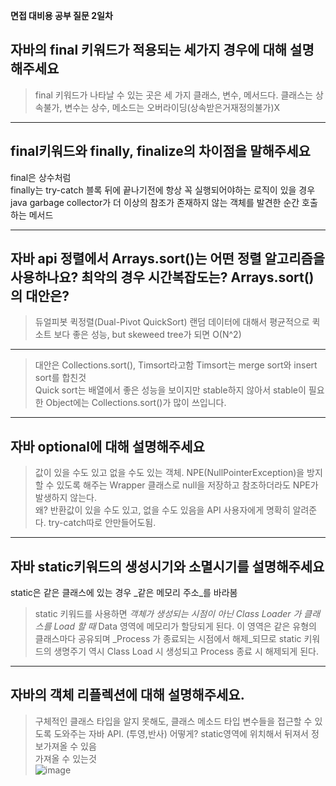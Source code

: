 **면접 대비용 공부 질문 2일차**
## 자바의 final 키워드가 적용되는 세가지 경우에 대해 설명해주세요  
> final 키워드가 나타날 수 있는 곳은 세 가지 클래스, 변수, 메서드다.  클래스는 상속불가, 변수는 상수, 메소드는 오버라이딩(상속받은거재정의불가)X   

<hr>

## final키워드와 finally, finalize의 차이점을 말해주세요  
final은 상수처럼  
finally는 try-catch 블록 뒤에 끝나기전에 항상 꼭 실행되어야하는 로직이 있을 경우  
java garbage collector가 더 이상의 참조가 존재하지 않는 객체를 발견한 순간 호출하는 메서드  

<hr>

## 자바 api 정렬에서 Arrays.sort()는 어떤 정렬 알고리즘을 사용하나요? 최악의 경우 시간복잡도는? Arrays.sort()의 대안은?  
> 듀얼피봇 퀵정렬(Dual-Pivot QuickSort)
랜덤 데이터에 대해서 평균적으로 퀵소트 보다 좋은 성능, but skeweed tree가 되면 O(N^2)

<hr>

> 대안은 Collections.sort(), Timsort라고함
Timsort는 merge sort와 insert sort를 합친것  
Quick sort는 배열에서 좋은 성능을 보이지만 stable하지 않아서 stable이 필요한 Object에는 Collections.sort()가 많이 쓰입니다.  

<hr>

## 자바 optional에 대해 설명해주세요
> 값이 있을 수도 있고 없을 수도 있는 객체.
> NPE(NullPointerException)을 방지할 수 있도록 해주는 Wrapper 클래스로 null을 저장하고 참조하더라도 NPE가 발생하지 않는다.  
왜? 반환값이 있을 수도 있고, 없을 수도 있음을 API 사용자에게 명확히 알려준다. try-catch따로 안만들어도됨.  

<hr>

## 자바 static키워드의 생성시기와 소멸시기를 설명해주세요
static은 같은 클래스에 있는 경우 _같은 메모리 주소_를 바라봄  
> static 키워드를 사용하면 _객체가 생성되는 시점이 아닌_ _Class Loader 가 클래스를 Load 할 때_ Data 영역에 메모리가 할당되게 된다.
> 이 영역은 같은 유형의 클래스마다 공유되며 _Process 가 종료되는 시점에서 해제_되므로 static 키워드의 생명주기 역시 Class Load 시 생성되고 Process 종료 시 해제되게 된다.

<hr>

## 자바의 객체 리플렉션에 대해 설명해주세요.
> 구체적인 클래스 타입을 알지 못해도, 클래스 메소드 타입 변수들을 접근할 수 있도록 도와주는 자바 API. (투영,반사)
어떻게? static영역에 위치해서 뒤져서 정보가져올 수 있음  
가져올 수 있는것  
![image](https://user-images.githubusercontent.com/84604563/147810524-3d6b5d3c-74a6-4c16-9a8b-af2ad0d96293.png)


